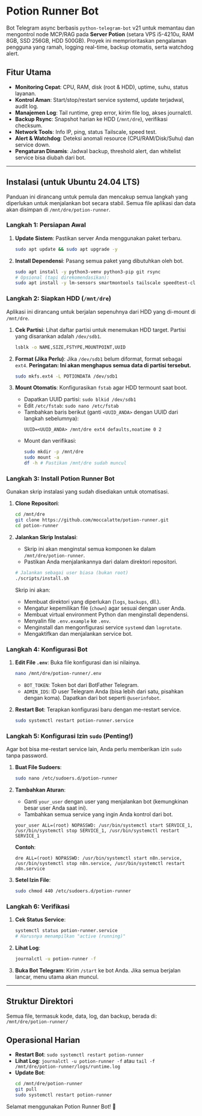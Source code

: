 # Potion Runner Bot

Bot Telegram async berbasis `python-telegram-bot` v21 untuk memantau dan mengontrol node MCP/RAG pada **Server Potion** (setara VPS i5-4210u, RAM 8GB, SSD 256GB, HDD 500GB). Proyek ini memprioritaskan pengalaman pengguna yang ramah, logging real-time, backup otomatis, serta watchdog alert.

## Fitur Utama
- **Monitoring Cepat**: CPU, RAM, disk (root & HDD), uptime, suhu, status layanan.
- **Kontrol Aman**: Start/stop/restart service systemd, update terjadwal, audit log.
- **Manajemen Log**: Tail runtime, grep error, kirim file log, akses journalctl.
- **Backup Rsync**: Snapshot harian ke HDD (`/mnt/dre`), verifikasi checksum.
- **Network Tools**: Info IP, ping, status Tailscale, speed test.
- **Alert & Watchdog**: Deteksi anomali resource (CPU/RAM/Disk/Suhu) dan service down.
- **Pengaturan Dinamis**: Jadwal backup, threshold alert, dan whitelist service bisa diubah dari bot.

---

## Instalasi (untuk Ubuntu 24.04 LTS)

Panduan ini dirancang untuk pemula dan mencakup semua langkah yang diperlukan untuk menjalankan bot secara stabil. Semua file aplikasi dan data akan disimpan di `/mnt/dre/potion-runner`.

### Langkah 1: Persiapan Awal

1.  **Update Sistem**: Pastikan server Anda menggunakan paket terbaru.
    ```bash
    sudo apt update && sudo apt upgrade -y
    ```

2.  **Install Dependensi**: Pasang semua paket yang dibutuhkan oleh bot.
    ```bash
    sudo apt install -y python3-venv python3-pip git rsync
    # Opsional (tapi direkomendasikan):
    sudo apt install -y lm-sensors smartmontools tailscale speedtest-cli
    ```

### Langkah 2: Siapkan HDD (`/mnt/dre`)

Aplikasi ini dirancang untuk berjalan sepenuhnya dari HDD yang di-mount di `/mnt/dre`.

1.  **Cek Partisi**: Lihat daftar partisi untuk menemukan HDD target. Partisi yang disarankan adalah `/dev/sdb1`.
    ```bash
    lsblk -o NAME,SIZE,FSTYPE,MOUNTPOINT,UUID
    ```

2.  **Format (Jika Perlu)**: Jika `/dev/sdb1` belum diformat, format sebagai `ext4`. **Peringatan: Ini akan menghapus semua data di partisi tersebut.**
    ```bash
    sudo mkfs.ext4 -L POTIONDATA /dev/sdb1
    ```

3.  **Mount Otomatis**: Konfigurasikan `fstab` agar HDD termount saat boot.
    *   Dapatkan UUID partisi: `sudo blkid /dev/sdb1`
    *   Edit `/etc/fstab`: `sudo nano /etc/fstab`
    *   Tambahkan baris berikut (ganti `<UUID_ANDA>` dengan UUID dari langkah sebelumnya):
        ```
        UUID=<UUID_ANDA> /mnt/dre ext4 defaults,noatime 0 2
        ```
    *   Mount dan verifikasi:
        ```bash
        sudo mkdir -p /mnt/dre
        sudo mount -a
        df -h # Pastikan /mnt/dre sudah muncul
        ```

### Langkah 3: Install Potion Runner Bot

Gunakan skrip instalasi yang sudah disediakan untuk otomatisasi.

1.  **Clone Repositori**:
    ```bash
    cd /mnt/dre
    git clone https://github.com/moccalatte/potion-runner.git
    cd potion-runner
    ```

2.  **Jalankan Skrip Instalasi**:
    *   Skrip ini akan menginstal semua komponen ke dalam `/mnt/dre/potion-runner`.
    *   Pastikan Anda menjalankannya dari dalam direktori repositori.
    ```bash
    # Jalankan sebagai user biasa (bukan root)
    ./scripts/install.sh
    ```
    Skrip ini akan:
    *   Membuat direktori yang diperlukan (`logs`, `backups`, dll.).
    *   Mengatur kepemilikan file (`chown`) agar sesuai dengan user Anda.
    *   Membuat virtual environment Python dan menginstall dependensi.
    *   Menyalin file `.env.example` ke `.env`.
    *   Menginstall dan mengonfigurasi service `systemd` dan `logrotate`.
    *   Mengaktifkan dan menjalankan service bot.

### Langkah 4: Konfigurasi Bot

1.  **Edit File `.env`**: Buka file konfigurasi dan isi nilainya.
    ```bash
    nano /mnt/dre/potion-runner/.env
    ```
    *   `BOT_TOKEN`: Token bot dari BotFather Telegram.
    *   `ADMIN_IDS`: ID user Telegram Anda (bisa lebih dari satu, pisahkan dengan koma). Dapatkan dari bot seperti `@userinfobot`.

2.  **Restart Bot**: Terapkan konfigurasi baru dengan me-restart service.
    ```bash
    sudo systemctl restart potion-runner.service
    ```

### Langkah 5: Konfigurasi Izin `sudo` (Penting!)

Agar bot bisa me-restart service lain, Anda perlu memberikan izin `sudo` tanpa password.

1.  **Buat File Sudoers**:
    ```bash
    sudo nano /etc/sudoers.d/potion-runner
    ```

2.  **Tambahkan Aturan**:
    *   Ganti `your_user` dengan user yang menjalankan bot (kemungkinan besar user Anda saat ini).
    *   Tambahkan semua service yang ingin Anda kontrol dari bot.
    ```
    your_user ALL=(root) NOPASSWD: /usr/bin/systemctl start SERVICE_1, /usr/bin/systemctl stop SERVICE_1, /usr/bin/systemctl restart SERVICE_1
    ```
    **Contoh**:
    ```
    dre ALL=(root) NOPASSWD: /usr/bin/systemctl start n8n.service, /usr/bin/systemctl stop n8n.service, /usr/bin/systemctl restart n8n.service
    ```

3.  **Setel Izin File**:
    ```bash
    sudo chmod 440 /etc/sudoers.d/potion-runner
    ```

### Langkah 6: Verifikasi

1.  **Cek Status Service**:
    ```bash
    systemctl status potion-runner.service
    # Harusnya menampilkan "active (running)"
    ```

2.  **Lihat Log**:
    ```bash
    journalctl -u potion-runner -f
    ```

3.  **Buka Bot Telegram**: Kirim `/start` ke bot Anda. Jika semua berjalan lancar, menu utama akan muncul.

---

## Struktur Direktori

Semua file, termasuk kode, data, log, dan backup, berada di: `/mnt/dre/potion-runner/`

## Operasional Harian
- **Restart Bot**: `sudo systemctl restart potion-runner`
- **Lihat Log**: `journalctl -u potion-runner -f` atau `tail -f /mnt/dre/potion-runner/logs/runtime.log`
- **Update Bot**:
  ```bash
  cd /mnt/dre/potion-runner
  git pull
  sudo systemctl restart potion-runner
  ```

Selamat menggunakan Potion Runner Bot! 🧪

